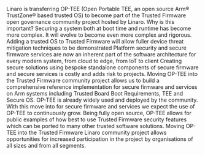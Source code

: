 

Linaro is transferring OP-TEE (Open Portable TEE, an open source Arm® TrustZone® based trusted OS) to become part of the Trusted Firmware open governance community project hosted by Linaro.
Why is this important?
Securing a system both at boot time and runtime has become more complex. It will evolve to become even more complex and rigorous. 
Adding a trusted OS to Trusted Firmware will allow fuller device threat mitigation techniques to be demonstrated
Platform security and secure firmware services are now an inherent part of the software architecture for every modern system, from cloud to edge, from IoT to client
Creating secure solutions using bespoke standalone components of secure firmware and secure services is costly and adds risk to projects.
Moving OP-TEE into the Trusted Firmware community project allows us to build a comprehensive reference implementation for secure firmware and services on Arm systems including Trusted Board Boot Requirements, TEE and Secure OS.
OP-TEE is already widely used and deployed by the community.
With this move into for secure firmware and services we expect the use of OP-TEE to continuously grow.
Being fully open source, OP-TEE allows for public examples of how best to use Trusted Firmware security features which can be ported to many other trusted software solutions.
Moving OP-TEE into the Trusted Firmware Linaro community project allows opportunities for increased participation in the project by organisations of all sizes and from all segments.
